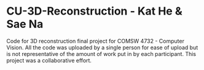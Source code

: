 # CU-3D-Reconstruction - Kat He & Sae Na
Code for 3D reconstruction final project for COMSW 4732 - Computer Vision. All the code was uploaded by a single person for ease of upload but is not representative of the amount of work put in by each participant. This project was a collaborative effort.
